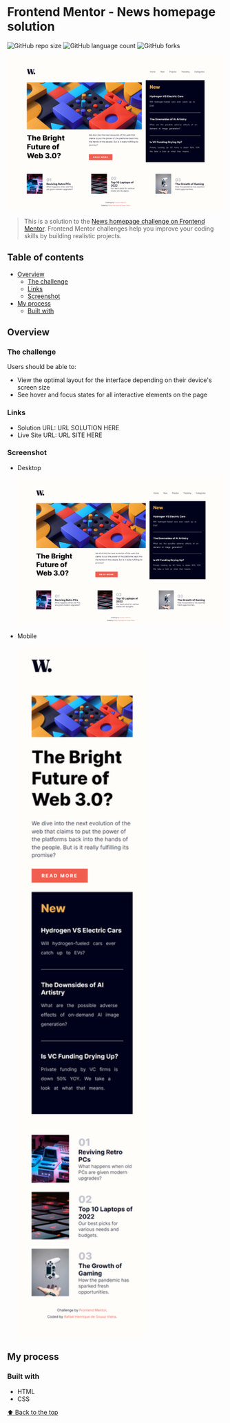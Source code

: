 # Frontend Mentor - News homepage solution

![GitHub repo size](https://img.shields.io/github/repo-size/RafaelHDSV/News-homepage?style=for-the-badge)
![GitHub language count](https://img.shields.io/github/languages/count/RafaelHDSV/News-homepage?style=for-the-badge)
![GitHub forks](https://img.shields.io/github/forks/RafaelHDSV/News-homepage?style=for-the-badge)

<img src="images/desktop.png" alt="desktop.png">

> This is a solution to the [News homepage challenge on Frontend Mentor](https://www.frontendmentor.io/challenges/news-homepage-H6SWTa1MFl). Frontend Mentor challenges help you improve your coding skills by building realistic projects. 

## Table of contents

- [Overview](#overview)
  - [The challenge](#the-challenge)
  - [Links](#links)
  - [Screenshot](#screenshot)
- [My process](#my-process)
  - [Built with](#built-with)

## Overview

### The challenge

Users should be able to:

- View the optimal layout for the interface depending on their device's screen size
- See hover and focus states for all interactive elements on the page

### Links

- Solution URL: URL SOLUTION HERE
- Live Site URL: URL SITE HERE

### Screenshot

  - Desktop
  
    ![](images/desktop.png)
    
  - Mobile
    
    <img src="images/mobile.png" alt="mobile.png" width="300px">

## My process

### Built with

- HTML
- CSS

[⬆ Back to the top](#frontend-mentor---news-homepage-solution)<br>
